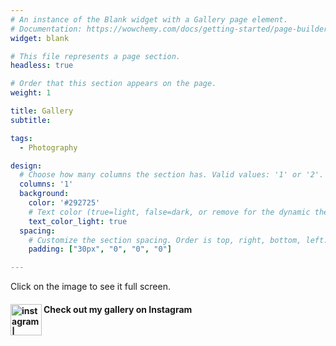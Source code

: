 ```yaml
---
# An instance of the Blank widget with a Gallery page element.
# Documentation: https://wowchemy.com/docs/getting-started/page-builder/
widget: blank

# This file represents a page section.
headless: true

# Order that this section appears on the page.
weight: 1

title: Gallery
subtitle:

tags:
  - Photography

design:
  # Choose how many columns the section has. Valid values: '1' or '2'.
  columns: '1'
  background:
    color: '#292725'
    # Text color (true=light, false=dark, or remove for the dynamic theme color). 
    text_color_light: true
  spacing:
    # Customize the section spacing. Order is top, right, bottom, left.
    padding: ["30px", "0", "0", "0"]

---
```

Click on the image to see it full screen.
#### Check out my gallery on Instagram [<img align="left" alt="instagram | Instagram" width="50px" src="https://cdn.jsdelivr.net/npm/simple-icons@4.20.0/icons/instagram.svg" />][instagram]
<br>

[instagram]: https://www.instagram.com/snap.dng/
